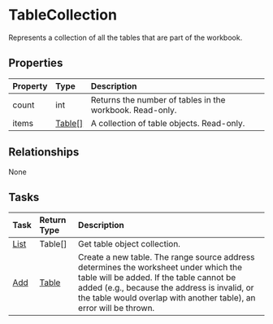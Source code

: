 # TableCollection

Represents a collection of all the tables that are part of the workbook.

## Properties
| Property	   | Type	|Description|
|:---------------|:--------|:----------|
|count|int|Returns the number of tables in the workbook. Read-only.|
|items|[Table[]](table.md)|A collection of table objects. Read-only.|

## Relationships
None


## Tasks

| Task		   | Return Type	|Description|
|:---------------|:--------|:----------|
| [List](../api/tablecollection_list.md) | Table[]|Get table object collection. |
|[Add](../api/tablecollection_add.md)|[Table](table.md)|Create a new table. The range source address determines the worksheet under which the table will be added. If the table cannot be added (e.g., because the address is invalid, or the table would overlap with another table), an error will be thrown.|

